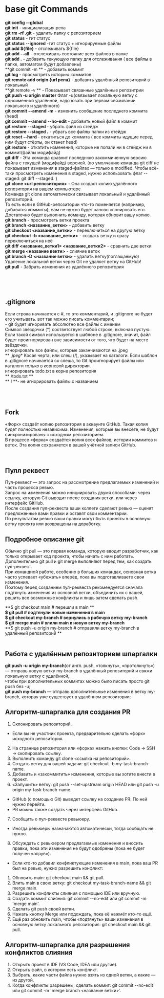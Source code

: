 # base git Commands

**git config --global** <br>
**git init** - инициализация репа <br>
**git rm -rf .git** - удалить папку с репозиторием <br>
**git status** - гит статус <br>
**git status --ignored**  -гит статус + игнорируемые файлы <br>
**git add ${file}** - отслеживать ${file} <br>
**git add --all** - отслеживать состояние всех файлов в папке <br>
**git add .** - добавить текующую папку для отслеживания ( все файлы в папке, автоматом будут добавлены)  <br>
**git commit -m **  - добавить коммит <br>
**git log**   - просмотреть историю коммитов <br>
**git remote add origin {url репа}** - добавить удалённый репозиторий в локальный  <br>
**git remote -v **  - Показывает связанные удалённые репозитрии  <br>
**git push -u origin master**                 Флаг -u(связывает локальную ветку с одноименной удалённой, надо юзать при первом связывании локального и удалённого)  <br>
**git commit --amend -m**   - изменить сообщение последнего коммита (head)  <br>
**git commit --amend --no-edit** - добавить новый файл в коммит <br>
**git restore --staged <file>**  - убрать файл из стейдж <br>
**git restore --staged .** - убрать все файлы папки из стейдж <br>
**git reset --hard <hash>** - откатиться до <hash> коммита ( все коммиты идущие перед ним будут стёрты, он станет head) <br>
**git restore <file>** - откатить изменения, которые не попали ни в стейдж ни в коммит(файлы модифайд) <br>
**git diff** - Эта команда сравнит последнюю закоммиченную версию файла  с текущей (модифайд) версией. (по умолчанию команда git diff не показывает изменения в staged-файлах — только в modified.
Чтобы всё-таки просмотреть изменения в staged, нужно использовать флаг --staged: git diff --staged. ) <br> 
**git clone <url реппозитория>** - Она создаст копию удалённого репозитория на вашем компьютере  <br>
Команда git clone автоматически связывает локальный и удалённый репозиторий.  <br>
То есть если в GitHub-репозитории что-то поменяется (например, добавятся коммиты), вам не нужно будет заново клонировать его. <br>
Достаточно будет выполнить команду, которая обновит вашу копию. <br>
**git branch** - просмотреть ветки проекта <br>
**git branch <название_ветки>** - добавить ветку <br>
**git checkout <название_ветки>** - переключиться на другую ветку <br>
**git checkout -b <название_ветки>** - создать ветку и сразу переключиться на неё <br>
**git diff <название_ветки1> <название_ветки2>** - сравнить две ветки <br>
**git merge <название векти>** - слияние веток <br>
**git branch -D <название ветки>** - удалить ветку(поглащаемую)  Удаление локальной ветки через Git не удаляет ветку на GitHub! <br> 
**git pull** - Забрать изменения из удалённого репозитория <br>



<br> <br> <br>
## .gitignore 
Если строка начинается с #, то это комментарий, и .gitignore не будет его учитывать.
вот так можно писать комментарии; <br>
**<file>**  - git будет игноривать абсолютно все файлы с именем <file> <br>
Символ звёздочки (*) соответствует любой строке, включая пустую. Если такой символ используется в шаблоне в .gitignore, значит, файл будет проигнорирован вне зависимости от того, что будет на месте звёздочки. <br>
игнорировать все файлы, которые заканчиваются на .jpeg <br>
** *.jpeg**
Косая черта, или слеш (/), указывает на каталоги. Если шаблон в .gitignore начинается со слеша, то Git проигнорирует файлы или каталоги только в корневой директории. <br>
игнорировать todo.txt в корне репозитория <br>
** /todo.txt ** <br>
** !<file> **- не игнорировать файлы с названием <file> <br>
<br> <br> <br>
## Fork 
«Форк» создаёт копию репозитория в аккаунте GitHub. Такая копия будет полностью независима. Изменения, которые вы внесёте, не будут синхронизированы с исходным репозиторием. <br>
В процессе «форка» создаётся копия всех файлов, истории коммитов и веток. Эта копия сохраняется в вашей учётной записи GitHub. <br> <br> <br>

## Пулл реквест
Пул-реквест — это запрос на рассмотрение предлагаемых изменений и часть процесса ревью. <br>
Запрос на изменения можно инициировать двумя способами: через ссылку, которую Git выводит после создания ветки, или через интерфейс GitHub. <br>
После создания пул-реквеста ваши коллеги сделают ревью — оценят предложенные вами правки и оставят свои комментарии. <br>
По результатам ревью ваши правки могут быть приняты в основную ветку проекта или возвращены на доработку.  <br>

## Подробное описание git 

Обычно git pull — это первая команда, которую вводит разработчик, как только открывает код проекта, чтобы начать с ним работать. <br>
Дополнительно git pull и git merge выполняют перед тем, как создать пул-реквест. <br>
При командной работе, особенно в больших командах, основная ветка часто успевает «убежать» вперёд, пока вы подготавливаете свои изменения. <br>
Поэтому перед созданием пул-реквеста рекомендуется сначала подтянуть изменения из основной ветки, объединить их с вашей, решить все возможные конфликты и лишь затем сделать push.<br>

**$ git checkout main # перешли в main **<br>
**$ git pull # подтянули новые изменения в main** <br>
**$ git checkout my-branch # вернулись в рабочую ветку my-branch** <br>
**$ git merge main # влили main в новую ветку my-branch** <br>
**$ git push -u origin my-branch # отправили ветку my-branch в удалённый репозиторий ** <br>
<br>

## Работа с удалённым репозиторием шпаргалки
**git push -u origin my-branch**(от англ. push, «толкнуть», «протолкнуть») — отправь новую ветку my-branch в удалённый репозиторий и свяжи локальную ветку с удалённой,  <br>
чтобы при дополнительных коммитах можно было писать просто git push без -u; <br>
**git push my-branch** — отправь дополнительные изменения в ветку my-branch, которая уже существует в удалённом репозитории; <br>



## Алгоритм-шпаргалка для создания PR  

1. Склонировать репозиторий. <br>
- Если вы не участник проекта, предварительно сделать «форк» исходного репозитория. <br>
2. На странице репозитория или «форка» нажать кнопки: Code → SSH → скопировать ссылку. <br>
3. Выполнить команду git clone <ссылка на репозиторий>. <br>
4. Создать ветку для вашей задачи: git checkout -b my-task-branch-name. <br>
5. Добавить и «закоммитить» изменения, которые вы хотите внести в проект. <br>
6. «Запушить» ветку: git push --set-upstream origin HEAD или git push -u origin my-task-branch-name. <br>
- GitHub (с помощью Git) выведет ссылку на создание PR. По ней нужно перейти. <br>
- PR можно также создать через интерфейс GitHub. <br>
7. Сообщить о пул-реквесте ревьюеру. <br>
- Иногда ревьюеры назначаются автоматически, тогда сообщать не нужно. <br>
8. Обсуждать с ревьюером предлагаемые изменения и вносить правки, пока эти изменения не будут одобрены (пока не будет получен «апрув»).  <br>


+ Если кто-то добавил конфликтующие изменения в main, пока ваш PR был на ревью, нужно разрешить конфликт:  <br>
1. Обновить main: git checkout main && git pull. <br>
2. Влить main в свою ветку: git checkout my-task-branch-name && git merge main. <br>
3. Разрешить конфликты слияния с помощью IDE или вручную. <br>
4. Создать коммит слияния: git commit --no-edit или git commit -m 'merge main'. <br>
5. Сделать git push своей ветки. <br>
6. Нажать кнопку Merge или подождать, пока её нажмёт кто-то ещё.  <br>
7. Ещё раз обновить main, чтобы «подтянуть» ваши изменения в основную ветку локального репозитория: git checkout main && git pull. <br>


## Алгоритм-шпаргалка для разрешения конфликтов слияния <br>

1. Открыть проект в IDE (VS Code, IDEA или другие). <br>
2. Открыть файл, в котором есть конфликт. <br>
3. Выбрать, какие части файла нужно взять из одной ветки, а какие — из другой. <br>
4. Когда конфликты разрешены, сделать коммит: git commit --no-edit или git commit -m 'merge branch <название ветки>'. <br>
